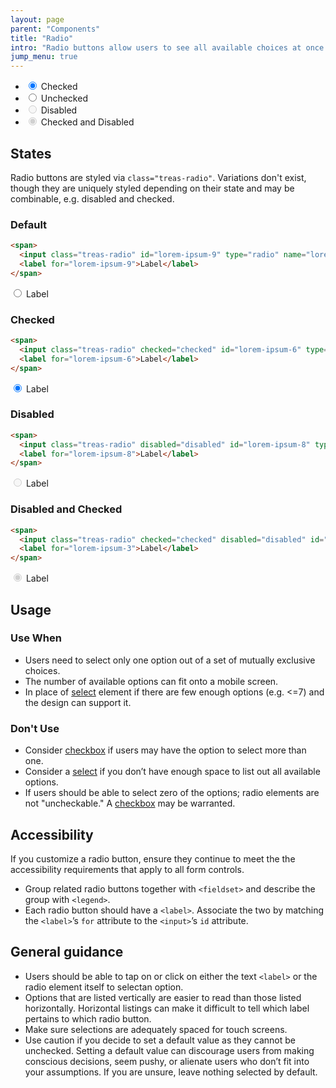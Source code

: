 ```yaml
---
layout: page
parent: "Components"
title: "Radio"
intro: "Radio buttons allow users to see all available choices at once and select exactly one option."
jump_menu: true
---
```


<div class="ds-preview">
  <ul class="treas-form-list" aria-label="Example display of 4 radio states">
    <li>
      <span>
        <input class="treas-radio" id="lorem-checked" type="radio" name="asdfasdfqewr" value="lorem-checked" checked="">
        <label for="lorem-checked">Checked</label>
      </span>
    </li>
    <li>
      <span>
        <input class="treas-radio" id="lorem-unchecked" type="radio" name="asdfasdfqewr" value="lorem-unchecked">
        <label for="lorem-unchecked">Unchecked</label>
      </span>
    </li>
    <li>
      <span>
        <input class="treas-radio" id="lorem-disabled" type="radio" name="asdfasdfqewr" value="lorem-disabled" disabled="">
        <label for="lorem-disabled">Disabled</label>
      </span>
    </li>
    <li>
      <span>
        <input class="treas-radio" id="lorem-checked-and-disabled" type="radio" name="qweraewr" value="lorem-checked-and-disabled" disabled="" checked="">
        <label for="lorem-checked-and-disabled">Checked and Disabled</label>
      </span>
    </li>
  </ul>
</div>

## States

Radio buttons are styled via `class="treas-radio"`. Variations don't exist, though they are uniquely styled depending on their state and may be combinable, e.g. disabled and checked.

### Default

```html
<span>
  <input class="treas-radio" id="lorem-ipsum-9" type="radio" name="lorem-ipsum-9" value="lorem-ipsum-9">
  <label for="lorem-ipsum-9">Label</label>
</span>
```
<div class="ds-preview">
  <span>
    <input class="treas-radio" id="lorem-ipsum-9" type="radio" name="lorem-ipsum-9" value="lorem-ipsum-9">
    <label for="lorem-ipsum-9">Label</label>
  </span>
</div>

### Checked

```html
<span>
  <input class="treas-radio" checked="checked" id="lorem-ipsum-6" type="radio" name="lorem-ipsum-6" value="lorem-ipsum-6">
  <label for="lorem-ipsum-6">Label</label>
</span>
```
<div class="ds-preview">
  <span>
    <input class="treas-radio" checked="checked" id="lorem-ipsum-6" type="radio" name="lorem-ipsum-6" value="lorem-ipsum-6">
    <label for="lorem-ipsum-6">Label</label>
  </span>
</div>

### Disabled

```html
<span>
  <input class="treas-radio" disabled="disabled" id="lorem-ipsum-8" type="radio" name="lorem-ipsum-8" value="lorem-ipsum-8">
  <label for="lorem-ipsum-8">Label</label>
</span>
```
<div class="ds-preview">
  <span>
    <input class="treas-radio" disabled="disabled" id="lorem-ipsum-8" type="radio" name="lorem-ipsum-8" value="lorem-ipsum-8">
    <label for="lorem-ipsum-8">Label</label>
  </span>
</div>

### Disabled and Checked

```html
<span>
  <input class="treas-radio" checked="checked" disabled="disabled" id="lorem-ipsum-3" type="radio" name="lorem-ipsum-3" value="lorem-ipsum-3">
  <label for="lorem-ipsum-3">Label</label>
</span>
```
<div class="ds-preview">
  <span>
    <input class="treas-radio" checked="checked" disabled="disabled" id="lorem-ipsum-3" type="radio" name="lorem-ipsum-3" value="lorem-ipsum-3">
    <label for="lorem-ipsum-3">Label</label>
  </span>
</div>

## Usage

### Use When

* Users need to select only one option out of a set of mutually exclusive choices.
* The number of available options can fit onto a mobile screen.
* In place of [select](/components/select/) element if there are few enough options (e.g. <=7) and the design can support it.

### Don't Use

* Consider [checkbox](/components/checkbox/) if users may have the option to select more than one.
* Consider a [select](/components/select/) if you don’t have enough space to list out all available options.
* If users should be able to select zero of the options; radio elements are not "uncheckable." A [checkbox](/components/checkbox/) may be warranted.

## Accessibility

If you customize a radio button, ensure they continue to meet the the accessibility requirements that apply to all form controls.

* Group related radio buttons together with `<fieldset>` and describe the group with `<legend>`.
* Each radio button should have a `<label>`. Associate the two by matching the `<label>`’s `for` attribute to the `<input>`’s `id` attribute.

## General guidance

* Users should be able to tap on or click on either the text `<label>` or the radio element itself to selectan option.
* Options that are listed vertically are easier to read than those listed horizontally. Horizontal listings can make it difficult to tell which label pertains to which radio button.
* Make sure selections are adequately spaced for touch screens.
* Use caution if you decide to set a default value as they cannot be unchecked. Setting a default value can discourage users from making conscious decisions, seem pushy, or alienate users who don’t fit into your assumptions. If you are unsure, leave nothing selected by default.
